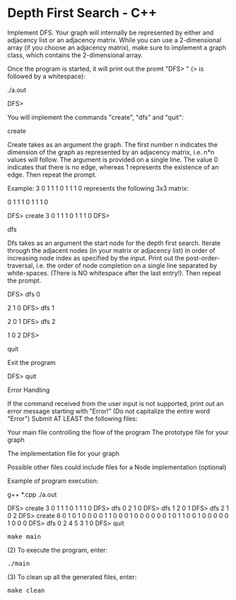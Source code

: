 Depth First Search - C++
==========================

Implement DFS. Your graph will internally be represented by either and adjacency list or an adjacency matrix. While you can use a 2-dimensional array (if you choose an adjacency matrix), make sure to implement a graph class, which contains the 2-dimensional array.

Once the program is started, it will print out the promt "DFS> " (> is followed by a whitespace):

./a.out

DFS>

 

You will implement the commands "create", "dfs" and "quit":

 


create

Create takes as an argument the graph. The first number n indicates the dimension of the graph as represented by an adjacency matrix, i.e. n*n values will follow. The argument is provided on a single line. The value 0 indicates that there is no edge, whereas 1 represents the existence of an edge. Then repeat the prompt.

Example: 3 0 1 1 1 0 1 1 1 0 represents the following 3x3 matrix:

0 1 1 
1 0 1 
1 1 0

DFS> create 3 0 1 1 1 0 1 1 1 0
DFS>



dfs

Dfs takes as an argument the start node for the depth first search. Iterate through the adjacent nodes (in your matrix or adjacency list) in order of increasing node index as specified by the input. Print out the post-order-traversal, i.e. the order of node completion on a single line separated by white-spaces. (There is NO whitespace after the last entry!). Then repeat the prompt.

DFS> dfs 0

2 1 0
DFS> dfs 1

2 0 1
DFS> dfs 2

1 0 2
DFS>

 

quit

Exit the program

DFS> quit

 

Error Handling

If the command received from the user input is not supported, print out an error message starting with "Error!” (Do not capitalize the entire word "Error")
Submit AT LEAST the following files:

Your main file controlling the flow of the program
The prototype file for your graph

The implementation file for your graph

Possible other files could include files for a Node implementation (optional)
 

Example of program execution:

g++ *.cpp
./a.out

DFS> create 3 0 1 1 1 0 1 1 1 0
DFS> dfs 0
2 1 0
DFS> dfs 1
2 0 1
DFS> dfs 2
1 0 2
DFS> create 6 0 1 0 1 0 0 0 0 1 1 0 0 0 1 0 0 0 0 0 0 1 0 1 1 0 0 1 0 0 0 0 0 1 0 0 0
DFS> dfs 0
2 4 5 3 1 0
DFS> quit

<pre>make main</pre>
    
(2) To execute the program, enter:
<pre>./main</pre>
    
(3) To clean up all the generated files, enter:
<pre>make clean</pre>
    
    
